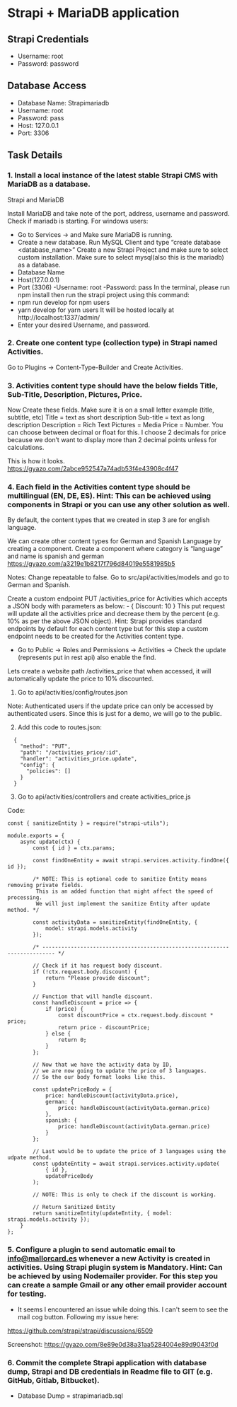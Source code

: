 # Strapi + MariaDB application

## Strapi Credentials

- Username: root
- Password: password

## Database Access

- Database Name: Strapimariadb
- Username: root
- Password: pass
- Host: 127.0.0.1
- Port: 3306

## Task Details

### 1. Install a local instance of the latest stable Strapi CMS with MariaDB as a database.

Strapi and MariaDB

Install MariaDB and take note of the port, address, username and password.
Check if mariadb is starting.
For windows users:

- Go to Services -> and Make sure MariaDB is running.
- Create a new database. Run MySQL Client and type “create database <database_name>”
  Create a new Strapi Project and make sure to select custom installation. Make sure to select mysql(also this is the mariadb) as a database.
- Database Name
- Host(127.0.0.1)
- Port (3306)
  -Username: root
  -Password: pass
  In the terminal, please run npm install then run the strapi project using this command:
- npm run develop for npm users
- yarn develop for yarn users
  It will be hosted locally at http://localhost:1337/admin/
- Enter your desired Username, and password.

### 2. Create one content type (collection type) in Strapi named Activities.

Go to Plugins -> Content-Type-Builder and Create Activities.

### 3. Activities content type should have the below fields Title, Sub-Title, Description, Pictures, Price.

Now Create these fields. Make sure it is on a small letter example (title, subtitle, etc)
Title = text as short description
Sub-title = text as long description
Description = Rich Text
Pictures = Media
Price = Number. You can choose between decimal or float for this. I choose 2 decimals for price because we don’t want to display more than 2 decimal points unless for calculations.

This is how it looks.
https://gyazo.com/2abce952547a74adb53f4e43908c4f47

### 4. Each field in the Activities content type should be multilingual (EN, DE, ES). Hint: This can be achieved using components in Strapi or you can use any other solution as well.

By default, the content types that we created in step 3 are for english language.

We can create other content types for German and Spanish Language by creating a component.
Create a component where category is “language” and name is spanish and german
https://gyazo.com/a3219e1b8217f796d84019e5581985b5

Notes: Change repeatable to false. Go to src/api/activities/models and go to German and Spanish.

Create a custom endpoint PUT /activities_price for Activities which accepts a JSON body with parameters as below: - { Discount: 10 } This put request will update all the activities price and decrease them by the percent (e.g. 10% as per the above JSON object). Hint: Strapi provides standard endpoints by default for each content type but for this step a custom endpoint needs to be created for the Activities content type.

- Go to Public -> Roles and Permissions -> Activities -> Check the update (represents put in rest api) also enable the find.

Lets create a website path /activities_price that when accessed, it will automatically update the price to 10% discounted.

1. Go to api/activities/config/routes.json

Note: Authenticated users if the update price can only be accessed by authenticated users. Since this is just for a demo, we will go to the public.

2. Add this code to routes.json:

```
  {
    "method": "PUT",
    "path": "/activities_price/:id",
    "handler": "activities_price.update",
    "config": {
      "policies": []
    }
  }
```

3. Go to api/activities/controllers and create activities_price.js

Code:

```
const { sanitizeEntity } = require("strapi-utils");

module.exports = {
	async update(ctx) {
		const { id } = ctx.params;

		const findOneEntity = await strapi.services.activity.findOne({ id });

		/* NOTE: This is optional code to sanitize Entity means removing private fields.
		 This is an added function that might affect the speed of processing.
		 We will just implement the sanitize Entity after update method. */

		const activityData = sanitizeEntity(findOneEntity, {
			model: strapi.models.activity
		});

		/* -------------------------------------------------------------------------- */

		// Check if it has request body discount.
		if (!ctx.request.body.discount) {
			return "Please provide discount";
		}

		// Function that will handle discount.
		const handleDiscount = price => {
			if (price) {
				const discountPrice = ctx.request.body.discount * price;
				return price - discountPrice;
			} else {
				return 0;
			}
		};

		// Now that we have the activity data by ID,
		// we are now going to update the price of 3 languages.
		// So the our body format looks like this.

		const updatePriceBody = {
			price: handleDiscount(activityData.price),
			german: {
				price: handleDiscount(activityData.german.price)
			},
			spanish: {
				price: handleDiscount(activityData.german.price)
			}
		};

		// Last would be to update the price of 3 languages using the udpate method.
		const updateEntity = await strapi.services.activity.update(
			{ id },
			updatePriceBody
		);

		// NOTE: This is only to check if the discount is working.

		// Return Sanitized Entity
		return sanitizeEntity(updateEntity, { model: strapi.models.activity });
	}
};

```

### 5. Configure a plugin to send automatic email to info@mallorcard.es whenever a new Activity is created in activities. Using Strapi plugin system is Mandatory. Hint: Can be achieved by using Nodemailer provider. For this step you can create a sample Gmail or any other email provider account for testing.

- It seems I encountered an issue while doing this. I can't seem to see the mail cog button. Following my issue here:

https://github.com/strapi/strapi/discussions/6509

Screenshot: https://gyazo.com/8e89e0d38a31aa5284004e89d9043f0d

### 6. Commit the complete Strapi application with database dump, Strapi and DB credentials in Readme file to GIT (e.g. GitHub, Gitlab, Bitbucket).

- Database Dump = strapimariadb.sql
